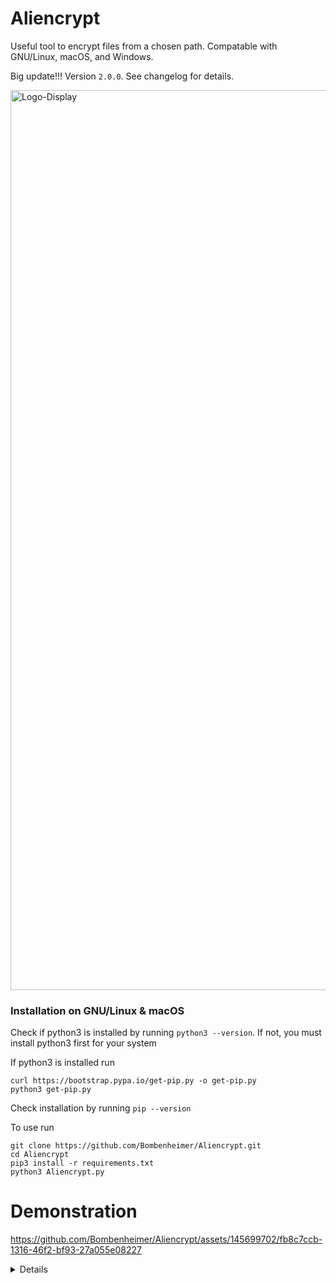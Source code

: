 # Aliencrypt
Useful tool to encrypt files from a chosen path. Compatable with GNU/Linux, macOS, and Windows.

Big update!!! Version ```2.0.0```. See changelog for details.

<img width="1440" alt="Logo-Display" src="https://github.com/Bombenheimer/Aliencrypt/assets/145699702/8927f26e-f0e9-4fdd-a177-8f7ae1bce6ca">

### Installation on GNU/Linux & macOS

Check if python3 is installed by running ```python3 --version```. If not, you must install python3 first for your system

If python3 is installed run
```
curl https://bootstrap.pypa.io/get-pip.py -o get-pip.py
python3 get-pip.py
```
Check installation by running ```pip --version```

To use run

```
git clone https://github.com/Bombenheimer/Aliencrypt.git
cd Aliencrypt
pip3 install -r requirements.txt
python3 Aliencrypt.py
```
# Demonstration

https://github.com/Bombenheimer/Aliencrypt/assets/145699702/fb8c7ccb-1316-46f2-bf93-27a055e08227

<details>
<summary> Details </summary>
Author: <strong><a href="https://github.com/Bombenheimer">Bombenheimer</a></strong>

Version: 2.0.0
</details>
